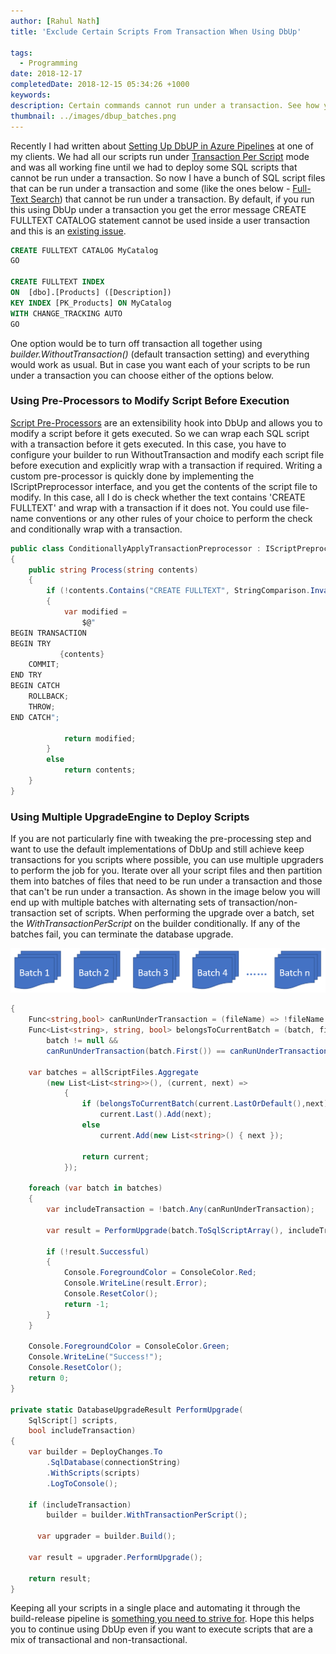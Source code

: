 ```yaml
---
author: [Rahul Nath]
title: 'Exclude Certain Scripts From Transaction When Using DbUp'
  
tags:
  - Programming
date: 2018-12-17
completedDate: 2018-12-15 05:34:26 +1000
keywords:
description: Certain commands cannot run under a transaction. See how you can exclude them while still keeping your rest of the scripts under transaction.
thumbnail: ../images/dbup_batches.png
---
```


Recently I had written about [Setting Up DbUP in Azure Pipelines](https://rahulpnath.com/blog/setting-up-dbup-in-azure-pipelines/) at one of my clients. We had all our scripts run under [Transaction Per Script](https://dbup.readthedocs.io/en/latest/more-info/transactions/) mode and was all working fine until we had to deploy some SQL scripts that cannot be run under a transaction. So now I have a bunch of SQL script files that can be run under a transaction and some (like the ones below - [Full-Text Search](https://azure.microsoft.com/en-au/blog/full-text-search-is-now-available-for-preview-in-azure-sql-database/)) that cannot be run under a transaction. By default, if you run this using DbUp under a transaction you get the error message<span class="text-danger">
CREATE FULLTEXT CATALOG statement cannot be used inside a user transaction </span> and this is an [existing issue](https://github.com/DbUp/DbUp/issues/207).

```sql
CREATE FULLTEXT CATALOG MyCatalog
GO

CREATE FULLTEXT INDEX
ON  [dbo].[Products] ([Description])
KEY INDEX [PK_Products] ON MyCatalog
WITH CHANGE_TRACKING AUTO
GO
```

One option would be to turn off transaction all together using _builder.WithoutTransaction()_ (default transaction setting) and everything would work as usual. But in case you want each of your scripts to be run under a transaction you can choose either of the options below.

### Using Pre-Processors to Modify Script Before Execution

[Script Pre-Processors](https://dbup.readthedocs.io/en/latest/more-info/preprocessors/) are an extensibility hook into DbUp and allows you to modify a script before it gets executed. So we can wrap each SQL script with a transaction before it gets executed. In this case, you have to configure your builder to run WithoutTransaction and modify each script file before execution and explicitly wrap with a transaction if required. Writing a custom pre-processor is quickly done by implementing the IScriptPreprocessor interface, and you get the contents of the script file to modify. In this case, all I do is check whether the text contains 'CREATE FULLTEXT' and wrap with a transaction if it does not. You could use file-name conventions or any other rules of your choice to perform the check and conditionally wrap with a transaction.

```csharp
public class ConditionallyApplyTransactionPreprocessor : IScriptPreprocessor
{
    public string Process(string contents)
    {
        if (!contents.Contains("CREATE FULLTEXT", StringComparison.InvariantCultureIgnoreCase))
        {
            var modified =
                $@"
BEGIN TRANSACTION
BEGIN TRY
           {contents}
    COMMIT;
END TRY
BEGIN CATCH
    ROLLBACK;
    THROW;
END CATCH";

            return modified;
        }
        else
            return contents;
    }
}
```

### Using Multiple UpgradeEngine to Deploy Scripts

If you are not particularly fine with tweaking the pre-processing step and want to use the default implementations of DbUp and still achieve keep transactions for you scripts where possible, you can use multiple upgraders to perform the job for you. Iterate over all your script files and then partition them into batches of files that need to be run under a transaction and those that can't be run under a transaction. As shown in the image below you will end up with multiple batches with alternating sets of transaction/non-transaction set of scripts. When performing the upgrade over a batch, set the _WithTransactionPerScript_ on the builder conditionally. If any of the batches fail, you can terminate the database upgrade.

<img src="../images/dbup_batches.png" alt="Script file batches" class="center" />

```csharp
{
    Func<string,bool> canRunUnderTransaction = (fileName) => !fileName.Contains("FullText");
    Func<List<string>, string, bool> belongsToCurrentBatch = (batch, file) =>
		batch != null &&
        canRunUnderTransaction(batch.First()) == canRunUnderTransaction(file);

    var batches = allScriptFiles.Aggregate
        (new List<List<string>>(), (current, next) =>
            {
                if (belongsToCurrentBatch(current.LastOrDefault(),next))
                    current.Last().Add(next);
                else
                    current.Add(new List<string>() { next });

                return current;
            });

    foreach (var batch in batches)
    {
        var includeTransaction = !batch.Any(canRunUnderTransaction);

        var result = PerformUpgrade(batch.ToSqlScriptArray(), includeTransaction);

        if (!result.Successful)
        {
            Console.ForegroundColor = ConsoleColor.Red;
            Console.WriteLine(result.Error);
            Console.ResetColor();
            return -1;
        }
    }

    Console.ForegroundColor = ConsoleColor.Green;
    Console.WriteLine("Success!");
    Console.ResetColor();
    return 0;
}

private static DatabaseUpgradeResult PerformUpgrade(
    SqlScript[] scripts,
    bool includeTransaction)
{
    var builder = DeployChanges.To
        .SqlDatabase(connectionString)
        .WithScripts(scripts)
        .LogToConsole();

    if (includeTransaction)
        builder = builder.WithTransactionPerScript();

      var upgrader = builder.Build();

    var result = upgrader.PerformUpgrade();

    return result;
}
```

Keeping all your scripts in a single place and automating it through the build-release pipeline is [something you need to strive for](https://rahulpnath.com/blog/working-effectively-under-constraints/). Hope this helps you to continue using DbUp even if you want to execute scripts that are a mix of transactional and non-transactional.
